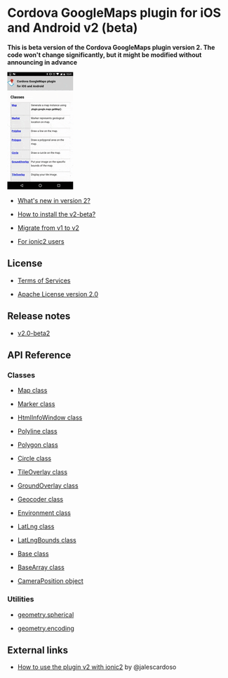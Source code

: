 # Cordova GoogleMaps plugin for iOS and Android v2 (beta)

**This is beta version of the Cordova GoogleMaps plugin version 2. The code won't change significantly, but it might be modified without announcing in advance**

![](images/v2demo.gif)

- [What's new in version 2?](whats-new-v2/README.md)

- [How to install the v2-beta?](Installation/README.md)

- [Migrate from v1 to v2](migrate-from-v1/README.md)

- [For ionic2 users](For-ionic2-users/README.md)

## License

- [Terms of Services](./Terms-of-Services/README.md)

- [Apache License version 2.0](https://www.apache.org/licenses/LICENSE-2.0.html)

## Release notes

- [v2.0-beta2](./ReleaseNotes/v2.0-beta2/README.md)

## API Reference

### Classes

- [Map class](./class/Map/README.md)

- [Marker class](./class/Marker/README.md)

- [HtmlInfoWindow class](./class/HtmlInfoWindow/README.md)

- [Polyline class](./class/Polyline/README.md)

- [Polygon class](./class/Polygon/README.md)

- [Circle class](./class/Circle/README.md)

- [TileOverlay class](./class/TileOverlay/README.md)

- [GroundOverlay class](./class/GroundOverlay/README.md)

- [Geocoder class](./class/Geocoder/README.md)

- [Environment class](./class/Environment/README.md)

- [LatLng class](./class/LatLng/README.md)

- [LatLngBounds class](./class/LatLngBounds/README.md)

- [Base class](./class/BaseClass/README.md)

- [BaseArray class](./class/BaseArrayClass/README.md)

- [CameraPosition object](./class/CameraPosition/README.md)


### Utilities

- [geometry.spherical](./utilities/geometry/spherical/README.md)

- [geometry.encoding](./utilities/geometry/encoding/README.md)

## External links

- [How to use the plugin v2 with ionic2](https://github.com/jalescardoso/ionic2-cordova-plugin-googlemaps-v2) by @jalescardoso
